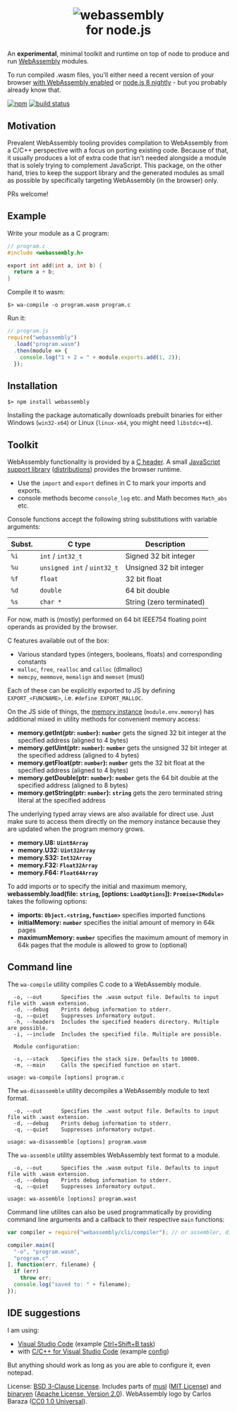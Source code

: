 <h1><p align="center"><img src="https://github.com/WebAssembly/web-assembly-logo/raw/master/dist/logo/web-assembly-logo-256px.png" alt="webassembly" /><br />for node.js</p></h1>

An **experimental**, minimal toolkit and runtime on top of node to produce and run [WebAssembly](http://webassembly.org) modules.

To run compiled .wasm files, you'll either need a recent version of your browser [with WebAssembly enabled](https://developer.mozilla.org/en-US/docs/WebAssembly#Browser_compatibility) or [node.js 8 nightly](https://nodejs.org/download/nightly/) - but you probably already know that.

[![npm](https://img.shields.io/npm/v/webassembly.svg)](https://www.npmjs.com/package/webassembly) [![build status](https://travis-ci.org/dcodeIO/webassembly.svg?branch=master)](https://travis-ci.org/dcodeIO/webassembly)

Motivation
----------

Prevalent WebAssembly tooling provides compilation to WebAssembly from a C/C++ perspective with a focus on porting existing code. Because of that, it usually produces a lot of extra code that isn't needed alongside a module that is solely trying to complement JavaScript. This package, on the other hand, tries to keep the support library and the generated modules as small as possible by specifically targeting WebAssembly (in the browser) only.

PRs welcome!

Example
-------

Write your module as a C program:

```c
// program.c
#include <webassembly.h>

export int add(int a, int b) {
  return a + b;
}
```

Compile it to wasm:

```
$> wa-compile -o program.wasm program.c
```

Run it:

```js
// program.js
require("webassembly")
  .load("program.wasm")
  .then(module => {
    console.log("1 + 2 = " + module.exports.add(1, 2));
  });
```

Installation
------------

```
$> npm install webassembly
```

Installing the package automatically downloads prebuilt binaries for either Windows (`win32-x64`) or Linux (`linux-x64`, you might need `libstdc++6`).

Toolkit
-------

WebAssembly functionality is provided by a [C header](https://github.com/dcodeIO/webassembly/blob/master/include/webassembly.h). A small [JavaScript support library](https://github.com/dcodeIO/webassembly/tree/master/src) ([distributions](https://github.com/dcodeIO/webassembly/tree/master/dist)) provides the browser runtime.

* Use the `import` and `export` defines in C to mark your imports and exports.
* console methods become `console_log` etc. and Math becomes `Math_abs` etc.

Console functions accept the following string substitutions with variable arguments:

| Subst. | C type                      | Description
|--------|-----------------------------|-------------------------
| `%i`   | `int` / `int32_t`           | Signed 32 bit integer
| `%u`   | `unsigned int` / `uint32_t` | Unsigned 32 bit integer
| `%f`   | `float`                     | 32 bit float
| `%d`   | `double`                    | 64 bit double
| `%s`   | `char *`                    | String (zero terminated)

For now, math is (mostly) performed on 64 bit IEEE754 floating point operands as provided by the browser.

C features available out of the box:

* Various standard types (integers, booleans, floats) and corresponding constants
* `malloc`, `free`, `realloc` and `calloc` (dlmalloc)
* `memcpy`, `memmove`, `memalign` and `memset` (musl)

Each of these can be explicitly exported to JS by defining `EXPORT_<FUNCNAME>`, i.e. `#define EXPORT_MALLOC`.

On the JS side of things, the [memory instance](https://developer.mozilla.org/en-US/docs/Web/JavaScript/Reference/Global_Objects/WebAssembly/Memory) (`module.env.memory`) has additional mixed in utility methods for convenient memory access:

* **memory.getInt(ptr: `number`): `number`** gets the signed 32 bit integer at the specified address (aligned to 4 bytes)
* **memory.getUint(ptr: `number`): `number`** gets the unsigned 32 bit integer at the specified address (aligned to 4 bytes)
* **memory.getFloat(ptr: `number`): `number`** gets the 32 bit float at the specified address (aligned to 4 bytes)
* **memory.getDouble(ptr: `number`): `number`** gets the 64 bit double at the specified address (aligned to 8 bytes)
* **memory.getString(ptr: `number`): `string`** gets the zero terminated string literal at the specified address

The underlying typed array views are also available for direct use. Just make sure to access them directly on the memory instance because they are updated when the program memory grows.

* **memory.U8: `Uint8Array`**
* **memory.U32: `Uint32Array`**
* **memory.S32: `Int32Array`**
* **memory.F32: `Float32Array`**
* **memory.F64: `Float64Array`**

To add imports or to specify the initial and maximum memory, **webassembly.load(file: `string`, [options: `LoadOptions`]): `Promise<IModule>`** takes the following options:

* **imports: `Object.<string,function>`** specifies imported functions
* **initialMemory: `number`** specifies the initial amount of memory in 64k pages
* **maximumMemory: `number`** specifies the maximum amount of memory in 64k pages that the module is allowed to grow to (optional)

Command line
------------

The `wa-compile` utility compiles C code to a WebAssembly module.

```
  -o, --out      Specifies the .wasm output file. Defaults to input file with .wasm extension.
  -d, --debug    Prints debug information to stderr.
  -q, --quiet    Suppresses informatory output.
  -h, --headers  Includes the specified headers directory. Multiple are possible.
  -i, --include  Includes the specified file. Multiple are possible.

  Module configuration:

  -s, --stack    Specifies the stack size. Defaults to 10000.
  -m, --main     Calls the specified function on start.

usage: wa-compile [options] program.c
```

The `wa-disassemble` utility decompiles a WebAssembly module to text format.

```
  -o, --out      Specifies the .wast output file. Defaults to input file with .wast extension.
  -d, --debug    Prints debug information to stderr.
  -q, --quiet    Suppresses informatory output.

usage: wa-disassemble [options] program.wasm
```

The `wa-assemble` utility assembles WebAssembly text format to a module.

```
  -o, --out      Specifies the .wasm output file. Defaults to input file with .wasm extension.
  -d, --debug    Prints debug information to stderr.
  -q, --quiet    Suppresses informatory output.

usage: wa-assemble [options] program.wast
```

Command line utilites can also be used programmatically by providing command line arguments and a callback to their respective `main` functions:

```js
var compiler = require("webassembly/cli/compiler"); // or assembler, disassembler

compiler.main([
  "-o", "program.wasm",
  "program.c"
], function(err, filename) {
  if (err)
    throw err;
  console.log("saved to: " + filename);
});
```

IDE suggestions
---------------

I am using:

* [Visual Studio Code](https://code.visualstudio.com/) (example [Ctrl+Shift+B task](https://github.com/dcodeIO/webassembly/blob/master/.vscode/tasks.json))
* with [C/C++ for Visual Studio Code](https://marketplace.visualstudio.com/items?itemName=ms-vscode.cpptools) (example [config](https://github.com/dcodeIO/webassembly/blob/master/.vscode/c_cpp_properties.json))

But anything should work as long as you are able to configure it, even notepad.

License: [BSD 3-Clause License](https://opensource.org/licenses/BSD-3-Clause). Includes parts of [musl](http://www.musl-libc.org/) ([MIT License](https://opensource.org/licenses/MIT)) and [binaryen](https://github.com/WebAssembly/binaryen) ([Apache License, Version 2.0](https://opensource.org/licenses/Apache-2.0)). WebAssembly logo by Carlos Baraza ([CC0 1.0 Universal](https://creativecommons.org/publicdomain/zero/1.0/)).

